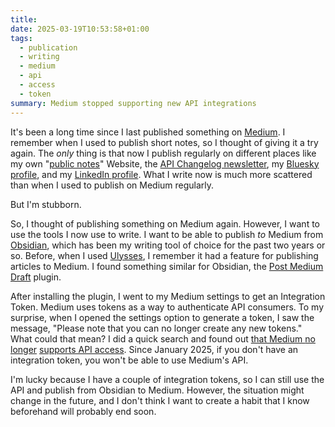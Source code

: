```yaml
---
title: 
date: 2025-03-19T10:53:58+01:00
tags:
  - publication
  - writing
  - medium
  - api
  - access
  - token
summary: Medium stopped supporting new API integrations
---
```

It's been a long time since I last published something on [Medium](https://bpedro.medium.com/). I remember when I used to publish short notes, so I thought of giving it a try again. The *only* thing is that now I publish regularly on different places like my own "[public notes](https://notes.brunopedro.com/)" Website, the [API Changelog newsletter](https://apichangelog.substack.com/), my [Bluesky profile](https://bsky.app/profile/brunopedro.com), and my [LinkedIn profile](https://www.linkedin.com/in/bpedro/). What I write now is much more scattered than when I used to publish on Medium regularly.

But I'm stubborn.

So, I thought of publishing something on Medium again. However, I want to use the tools I now use to write. I want to be able to publish *to* Medium from [Obsidian](https://obsidian.md/), which has been my writing tool of choice for the past two years or so. Before, when I used [Ulysses](https://ulysses.app/), I remember it had a feature for publishing articles to Medium. I found something similar for Obsidian, the [Post Medium Draft](https://github.com/eebmagic/post-medium-draft) plugin.

After installing the plugin, I went to my Medium settings to get an Integration Token. Medium uses tokens as a way to authenticate API consumers. To my surprise, when I opened the settings option to generate a token, I saw the message, "Please note that you can no longer create any new tokens." What could that mean? I did a quick search and found out [that Medium ](https://help.medium.com/hc/en-us/articles/213480228-API-Importing)[no longer](https://help.hyvelabs.co/article/79-unable-to-obtain-medium-token) [supports API access](https://community.make.com/t/integration-token-issue-with-medium-com/64777). Since January 2025, if you don't have an integration token, you won't be able to use Medium's API.

I'm lucky because I have a couple of integration tokens, so I can still use the API and publish from Obsidian to Medium. However, the situation might change in the future, and I don't think I want to create a habit that I know beforehand will probably end soon.